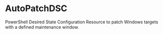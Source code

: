 # AutoPatchDSC
PowerShell Desired State Configuration Resource to patch Windows targets with a defined maintenance window.
